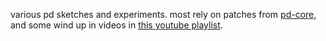 various pd sketches and experiments. most rely on patches from [pd-core](https://github.com/michaelpace/pd-core), and some wind up in videos in [this youtube playlist](https://www.youtube.com/playlist?list=PLvBc7thFd16uB9l5DT8jEYMX5dnqUNhaw).
